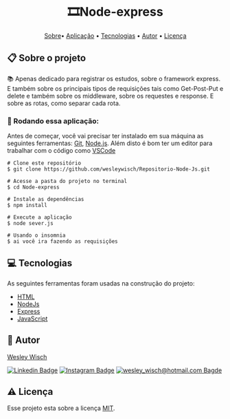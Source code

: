 <h1 align="center"> 🎞️Node-express</h1>

<p align="center">  <a href="#sobre">Sobre</a>• <a href="#aplicacao">Aplicação</a> • <a href="#techs">Tecnologias</a> • <a href="#autor">Autor</a> • <a href="#licenca">Licença</a> </p>


  <h2 id="sobre"> 📋 Sobre o projeto</h2>

 📚  Apenas dedicado para registrar os estudos, sobre o framework express. E também sobre os principais tipos de requisições tais como  Get-Post-Put e delete e também sobre os middleware, sobre os requestes e response. E sobre as rotas, como separar cada rota.
 
<h3 id="aplicacao"> 🎲  Rodando essa aplicação: </h3>

Antes de começar, você vai precisar ter instalado em sua máquina as seguintes ferramentas:  [Git](https://git-scm.com/),  [Node.js](https://nodejs.org/). Além disto é bom ter um editor para trabalhar com o código como  [VSCode](https://code.visualstudio.com/)

```
# Clone este repositório
$ git clone https://github.com/wesleywisch/Repositorio-Node-Js.git

# Acesse a pasta do projeto no terminal
$ cd Node-express

# Instale as dependências
$ npm install

# Execute a aplicação
$ node sever.js

# Usando o insomnia
$ ai você ira fazendo as requisições
```

 <h2 id="techs"> 💻 Tecnologias</h2>
 As seguintes ferramentas foram usadas na construção do projeto:

- [HTML]()
- [NodeJs]()
- [Express]()
- [JavaScript]()



 <h2 id="autor"> 🦸 Autor</h2>

[Wesley Wisch](https://www.linkedin.com/in/wesley-wisch)

[![Linkedin Badge](https://img.shields.io/badge/-LinkedIn-blue?style=flat-square-border&logo=Linkedin&logoColor=white&link=https://www.linkedin.com/in/wesley-wisch/)](https://www.linkedin.com/in/wesley-wisch) [![Instagram Badge](https://img.shields.io/badge/-Instagram-CC0000?style=flat-square-border&logo=Instagram&logoColor=white&link=https://www.instagram.com/wesley_wisch/)](https://www.instagram.com/wesley_wisch/) [![wesley_wisch@hotmail.com Bagde](https://img.shields.io/badge/wesley_wisch-2e7eea?style=flat-square-border&logo=microsoft-outlook&logoColor=white)](mailto:wesley_wisch@hotmail.com)

<h2 id="licenca"> ⚠️  Licença</h2>

Esse projeto esta sobre a licença [MIT](https://github.com/wesleywisch/Repositorio-Node-Js/blob/main/LICENSE).
